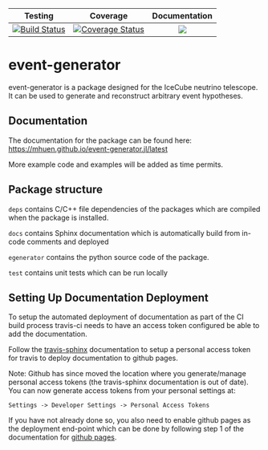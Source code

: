| Testing | Coverage | Documentation |
| :-----: | :------: | :-----------: |
| [![Build Status](https://travis-ci.org/mhuen/event-generator.svg?branch=master)](https://travis-ci.org/mhuen/event-generator) | [![Coverage Status](https://codecov.io/gh/mhuen/event-generator/branch/master/graph/badge.svg)](https://codecov.io/gh/mhuen/event-generator/branch/master) | [![](https://img.shields.io/badge/docs-stable-blue.svg)](https://mhuen.github.io/event-generator) |

# event-generator
event-generator is a package designed for the IceCube neutrino telescope. It can be used to generate and reconstruct arbitrary event
hypotheses.

## Documentation

The documentation for the package can be found here: <https://mhuen.github.io/event-generator.jl/latest>

More example code and examples will be added as time permits.

## Package structure

`deps` contains C/C++ file dependencies of the packages which are compiled when
the package is installed.

`docs` contains Sphinx documentation which is automatically build from in-code 
comments and deployed

`egenerator` contains the python source code of the package.

`test` contains unit tests which can be run locally

## Setting Up Documentation Deployment

To setup the automated deployment of documentation as part of the CI build process
travis-ci needs to have an access token configured be able to add the documentation.

Follow the [travis-sphinx](https://github.com/Syntaf/travis-sphinx) documentation
to setup a personal access token for travis to deploy documentation to github pages.

Note: Github has since moved the location where you generate/manage personal access
tokens (the travis-sphinx documentation is out of date). You can now generate 
access tokens from your personal settings at:

```
Settings -> Developer Settings -> Personal Access Tokens
```

If you have not already done so, you also need to enable github pages as the deployment
end-point which can be done by following step 1 of the documentation for [github pages](https://pages.github.com/).

